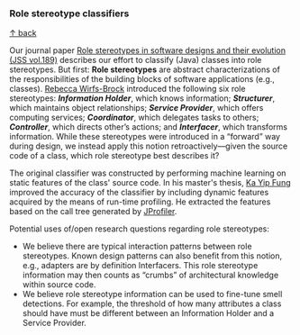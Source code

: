 ### Role stereotype classifiers

[↑ back](/README.md)

Our journal paper [Role stereotypes in software designs and their evolution (JSS vol.189)](https://doi.org/10.1016/j.jss.2022.111296) describes our effort to classify (Java) classes into role stereotypes. But first: **Role stereotypes** are abstract characterizations of the responsibilities of the building blocks of software applications (e.g., classes). [Rebecca Wirfs-Brock](https://www.wikidata.org/wiki/Q967529) introduced the following six role stereotypes: **_Information Holder_**, which knows information; **_Structurer_**, which maintains object relationships; **_Service Provider_**, which offers computing services; **_Coordinator_**, which delegates tasks to others; **_Controller_**, which directs other’s actions; and **_Interfacer_**, which transforms information. While these stereotypes were introduced in a “forward” way during design, we instead apply this notion retroactively—given the source code of a class, which role stereotype best describes it?

The original classifier was constructed by performing machine learning on static features of the class' source code. In his master's thesis, [Ka Yip Fung](../../../../Mboopi) improved the accuracy of the classifier by including dynamic features acquired by the means of run-time profiling. He extracted the features based on the call tree generated by [JProfiler](https://www.ej-technologies.com/products/jprofiler/overview.html).

Potential uses of/open research questions regarding role stereotypes:

- We believe there are typical interaction patterns between role stereotypes. Known design patterns can also benefit from this notion, e.g., adapters are by definition Interfacers. This role stereotype information may then counts as “crumbs” of architectural knowledge within source code.
- We believe role stereotype information can be used to fine-tune smell detections. For example, the threshold of how many attributes a class should have must be different between an Information Holder and a Service Provider.
